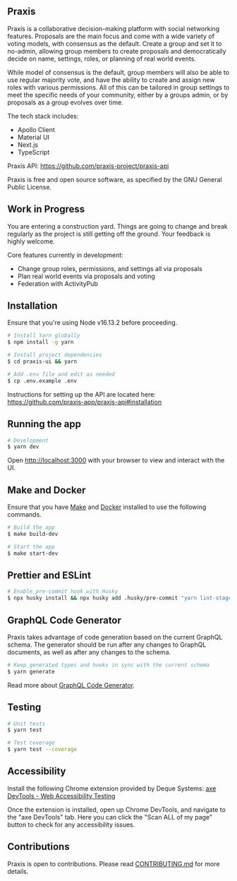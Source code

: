 ## Praxis

Praxis is a collaborative decision-making platform with social networking features. Proposals are the main focus and come with a wide variety of voting models, with consensus as the default. Create a group and set it to no-admin, allowing group members to create proposals and democratically decide on name, settings, roles, or planning of real world events.

While model of consensus is the default, group members will also be able to use regular majority vote, and have the ability to create and assign new roles with various permissions. All of this can be tailored in group settings to meet the specific needs of your community, either by a groups admin, or by proposals as a group evolves over time.

The tech stack includes:

- Apollo Client
- Material UI
- Next.js
- TypeScript

Praxis API: https://github.com/praxis-project/praxis-api

Praxis is free and open source software, as specified by the GNU General Public License.

## Work in Progress

You are entering a construction yard. Things are going to change and break regularly as the project is still getting off the ground. Your feedback is highly welcome.

Core features currently in development:

- Change group roles, permissions, and settings all via proposals
- Plan real world events via proposals and voting
- Federation with ActivityPub

## Installation

Ensure that you're using Node v16.13.2 before proceeding.

```bash
# Install Yarn globally
$ npm install -g yarn

# Install project dependencies
$ cd praxis-ui && yarn

# Add .env file and edit as needed
$ cp .env.example .env
```

Instructions for setting up the API are located here: https://github.com/praxis-app/praxis-api#installation

## Running the app

```bash
# Development
$ yarn dev
```

Open [http://localhost:3000](http://localhost:3000) with your browser to view and interact with the UI.

## Make and Docker

Ensure that you have [Make](https://www.gnu.org/software/make) and [Docker](https://docs.docker.com/engine/install) installed to use the following commands.

```bash
# Build the app
$ make build-dev

# Start the app
$ make start-dev
```

## Prettier and ESLint

```bash
# Enable pre-commit hook with Husky
$ npx husky install && npx husky add .husky/pre-commit "yarn lint-staged"
```

## GraphQL Code Generator

Praxis takes advantage of code generation based on the current GraphQL schema. The generator should be run after any changes to GraphQL documents, as well as after any changes to the schema.

```bash
# Keep generated types and hooks in sync with the current schema
$ yarn generate
```

Read more about [GraphQL Code Generator](https://www.the-guild.dev/graphql/codegen/docs/getting-started).

## Testing

```bash
# Unit tests
$ yarn test

# Test coverage
$ yarn test --coverage
```

## Accessibility

Install the following Chrome extension provided by Deque Systems: [axe DevTools - Web Accessibility Testing](https://chrome.google.com/webstore/detail/axe-devtools-web-accessib/lhdoppojpmngadmnindnejefpokejbdd?hl=en-US)

Once the extension is installed, open up Chrome DevTools, and navigate to the "axe DevTools" tab. Here you can click the "Scan ALL of my page" button to check for any accessibility issues.

## Contributions

Praxis is open to contributions. Please read [CONTRIBUTING.md](https://github.com/praxis-project/praxis-ui/blob/main/CONTRIBUTING.md) for more details.
